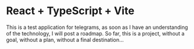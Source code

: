 # React + TypeScript + Vite

This is a test application for telegrams, as soon as I have an understanding of the technology, I will post a roadmap.
So far, this is a project, without a goal, without a plan, without a final destination...